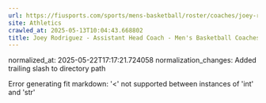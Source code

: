 ```yaml
---
url: https://fiusports.com/sports/mens-basketball/roster/coaches/joey-rodriguez/3232/
site: Athletics
crawled_at: 2025-05-13T10:04:43.668802
title: Joey Rodriguez - Assistant Head Coach - Men's Basketball Coaches - FIU Athletics
---
```

normalized_at: 2025-05-22T17:17:21.724058
normalization_changes: Added trailing slash to directory path

Error generating fit markdown: '<' not supported between instances of 'int' and 'str'